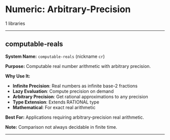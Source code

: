 # Numeric: Arbitrary-Precision

1 libraries

---

## computable-reals

**System Name:** `computable-reals` (nickname `cr`)

**Purpose:** Computable real number arithmetic with arbitrary precision.

**Why Use It:**
- **Infinite Precision**: Real numbers as infinite base-2 fractions
- **Lazy Evaluation**: Compute precision on demand
- **Arbitrary Precision**: Get rational approximations to any precision
- **Type Extension**: Extends RATIONAL type
- **Mathematical**: For exact real arithmetic

**Best For:** Applications requiring arbitrary-precision real arithmetic.

**Note:** Comparison not always decidable in finite time.

---


